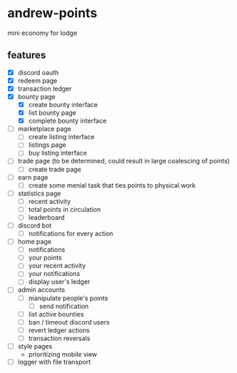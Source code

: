 # andrew-points

mini economy for lodge

## features

- [x] discord oauth
- [x] redeem page
- [x] transaction ledger
- [x] bounty page
  - [x] create bounty interface
  - [x] list bounty page
  - [x] complete bounty interface
- [ ] marketplace page
  - [ ] create listing interface
  - [ ] listings page
  - [ ] buy listing interface
- [ ] trade page (to be determined, could result in large coalescing of points)
  - [ ] create trade page
- [ ] earn page
  - [ ] create some menial task that ties points to physical work
- [ ] statistics page
  - [ ] recent activity
  - [ ] total points in circulation
  - [ ] leaderboard
- [ ] discord bot
  - [ ] notifications for every action
- [ ] home page
  - [ ] notifications
  - [ ] your points
  - [ ] your recent activity
  - [ ] your notifications
  - [ ] display user's ledger
- [ ] admin accounts
  - [ ] manipulate people's points
    - [ ] send notification
  - [ ] list active bounties
  - [ ] ban / timeout discord users
  - [ ] revert ledger actions
  - [ ] transaction reversals
- [ ] style pages
  - prioritizing mobile view
- [ ] logger with file transport
